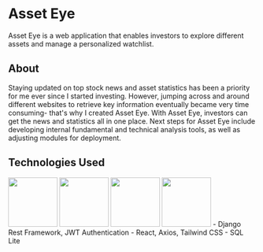 # Asset Eye

Asset Eye is a web application that enables investors to explore different assets and manage a personalized watchlist. 


## About 

Staying updated on top stock news and asset statistics has been a priority for me ever since I started investing. However, jumping across and around different websites to retrieve key information eventually became very time consuming- that's why I created Asset Eye. With Asset Eye, investors can get the news and statistics all in one place. Next steps for Asset Eye include developing internal fundamental and technical analysis tools, as well as adjusting modules for deployment. 

## Technologies Used
<img src="https://img.shields.io/badge/Django-092E20?style=for-the-badge&logo=django&logoColor=green" width="100"> 
<img src="https://img.shields.io/badge/python-3670A0?style=for-the-badge&logo=python&logoColor=ffdd54" width="100" />
<img src= "https://shields.io/badge/JavaScript-F7DF1E?logo=JavaScript&logoColor=000&style=flat-square" width="100"/>
<img src= "https://img.shields.io/badge/-ReactJs-61DAFB?logo=react&logoColor=white&style=for-the-badge" width="100"/>
- Django Rest Framework, JWT Authentication
- React, Axios, Tailwind CSS
- SQL Lite



